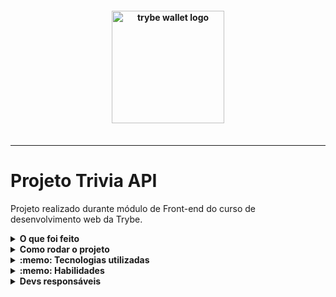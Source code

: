 <h4 align="center">
  <img width="180px" alt="trybe wallet logo" src="https://user-images.githubusercontent.com/100851855/229930546-cc57608b-38b5-4e00-92f1-15f5bcd1934a.png" />
  <br /><br />
</h4>

<hr />


# Projeto Trivia API

Projeto realizado durante módulo de Front-end do curso de desenvolvimento web da Trybe.

<details>
  <summary><strong>O que foi feito</strong></summary></br>

  Neste projeto desenvolvemos um jogo de perguntas e respostas baseado no jogo Trivia (tipo um show do milhão americano rs) utilizando `React` e `Redux`, desenvolvendo em grupo suas funcionalidades de acordo com as demandas definidas em um quadro `Kanban`.
  
Nesta aplicação, é possível:

- Logar no jogo e, se o email tiver cadastro no site Gravatar, ter sua foto associada ao perfil da pessoa usuária.
- Acessar a página referente ao jogo, onde se deverá escolher uma das respostas disponíveis para cada uma das perguntas apresentadas. A resposta deve ser marcada antes do contador de tempo chegar a zero, caso contrário a resposta deverá ser considerada errada.
- Ser redirecionada, após 5 perguntas respondidas, para a tela de score, onde o texto mostrado depende do número de acertos.
- Visualizar a página de ranking, se quiser, ao final de cada jogo.
- Configurar algumas opções para o jogo em uma tela de configuração acessível a partir do cabeçalho do app.
  
A aplicação foi desenvolvida com:

- `React`
- `JavaScript`
- `Redux`

</details>
<details>
  <summary><strong>Como rodar o projeto</strong></summary></br>
  
- [ ] git clone do repositório
- [ ] `npm install`
- [ ] `npm start`
- [ ] acessar no browser `http://localhost:3000`

</details>

<details>
  <summary><strong>:memo: Tecnologias utilizadas</strong></summary><br />
  
- `React`
- `JavaScript`
- `Redux`
- `RTL`
- `Thunk`
- `React router dom`

</details>
<details>
  <summary><strong>:memo: Habilidades</strong></summary><br />

- Criar um store Redux em aplicações React
- Criar reducers no Redux em aplicações React
- Criar actions no Redux em aplicações React
- Criar dispatchers no Redux em aplicações React
- Conectar Redux aos componentes React
- Criar actions assíncronas na sua aplicação React que faz uso de Redux.
- Escrever testes para garantir que sua aplicação possua uma boa cobertura de testes.

</details>

<details>
  <summary><strong>Devs responsáveis</strong></summary>

- [Isabela Costa](https://github.com/isaacost/)
- [Ana Camargo](https://github.com/AnaLuizaCamargo)
- [Camila Paiz](https://github.com/CamilaPaiz)
- [José Filipe](https://github.com/JoseFilipeVieiraFurieri)

</details>

